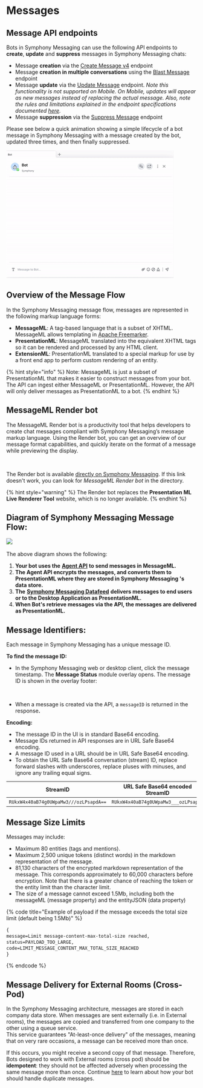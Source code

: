 # Messages

## Message API endpoints

Bots in Symphony Messaging can use the following API endpoints to **create**, **update** and **suppress** messages in Symphony Messaging chats:

* Message **creation** via the [Create Message v4](https://developers.symphony.com/restapi/main/messages/create-message-v4) endpoint
* Message **creation in multiple conversations** using the [Blast Message](https://developers.symphony.com/restapi/main/messages/blast-message) endpoint
* Message **update** via the [Update Message](https://developers.symphony.com/restapi/main/messages/update-message-v4) endpoint. _Note this functionality is not supported on Mobile. On Mobile, updates will appear as new messages instead of replacing the actual message. Also, note the rules and limitations explained in the endpoint specifications documented_ [_here_](https://developers.symphony.com/restapi/main/messages/update-message-v4)_._
* Message **suppression** via the [Suppress Message](https://developers.symphony.com/restapi/main/messages/suppress-message) endpoint

Please see below a quick animation showing a simple lifecycle of a bot message in Symphony Messaging with a message created by the bot, updated three times, and then finally suppressed.

![](<../../.gitbook/assets/Message Lifecycle.gif>)

## Overview of the Message Flow

In the Symphony Messaging message flow, messages are represented in the following markup language forms:

* **MessageML**: A tag-based language that is a subset of XHTML. MessageML allows templating in [Apache Freemarker](https://freemarker.apache.org/index.html).
* **PresentationML**: MessageML translated into the equivalent XHTML tags so it can be rendered and processed by any HTML client.
* **ExtensionML**: PresentationML translated to a special markup for use by a front end app to perform custom rendering of an entity.

{% hint style="info" %}
Note: MessageML is just a subset of PresentationML that makes it easier to construct messages from your bot. The API can ingest either MessageML or PresentationML. However, the API will only deliver messages as PresentationML to a bot.
{% endhint %}

## MessageML Render bot

The MessageML Render bot is a productivity tool that helps developers to create chat messages compliant with Symphony Messaging’s message markup language. Using the Render bot, you can get an overview of our message format capabilities, and quickly iterate on the format of a message while previewing the display.

<figure><img src="../../.gitbook/assets/I5T9PSO0NB06QTIbSgX7fL4E0pBoGdpMZmX3k1brR3k.png" alt="" width="75"><figcaption></figcaption></figure>

The Render bot is available [directly on Symphony Messaging](https://open.symphony.com/?startChat=71811853191652). If this link doesn't work, you can look for _MessageML Render bot_ in the directory.

{% hint style="warning" %}
The Render bot replaces the **Presentation ML Live Renderer Tool** website, which is no longer available.
{% endhint %}

## Diagram of Symphony Messaging Message Flow:

![](<../../.gitbook/assets/Message Workflow@3x.svg>)

The above diagram shows the following:

1. **Your bot uses the** [**Agent API**](../overview-of-rest-api/agent-api.md) **to send messages in MessageML.**
2. **The Agent API encrypts the messages, and converts them to PresentationML where they are stored in Symphony Messaging 's data store.**  &#x20;
3. **The** [**Symphony Messaging Datafeed**](../datafeed/) **delivers messages to end users or to the Desktop Application as PresentationML.**
4. **When Bot's retrieve messages via the API, the messages are delivered as PresentationML.**  &#x20;

## Message Identifiers:

Each message in Symphony Messaging has a unique message ID.

**To find the message ID:**

* In the Symphony Messaging web or desktop client, click the message timestamp. The **Message Status** module overlay opens. The message ID is shown in the overlay footer:

<div align="center"><img src="../../.gitbook/assets/gittbook test image.png" alt=""></div>

* When a message is created via the API, a `messageID` is returned in the respons&#x65;**.**

**Encoding:**

* The message ID in the UI is in standard Base64 encoding.
* Message IDs returned in API responses are in URL Safe Base64 encoding.
* A message ID used in a URL should be in URL Safe Base64 encoding.&#x20;
* To obtain the URL Safe Base64 conversation (stream) ID, replace forward slashes with underscores, replace pluses with minuses, and ignore any trailing equal signs.

|              **StreamID**              | **URL Safe Base64 encoded StreamID** |
| :------------------------------------: | :----------------------------------: |
| `RUkxW4x40aB74g0UWpaMw3///ozLPsapdA==` | `RUkxW4x40aB74g0UWpaMw3___ozLPsapdA` |



## Message Size Limits

Messages may include:

* Maximum 80 entities (tags and mentions).&#x20;
* Maximum 2,500 unique tokens (distinct words) in the markdown representation of the message.
* 81,130 characters of the encrypted markdown representation of the message. This corresponds approximately to 60,000 characters before encryption. Note that there is a greater chance of reaching the token or the entity limit than the character limit.&#x20;
* The size of a message cannot exceed 1.5Mb, including both the messageML (message property) and the entityJSON (data property)

{% code title="Example of payload if the message exceeds the total size limit (default being 1.5Mb)" %}
```
{
message=Limit message-content-max-total-size reached, 
status=PAYLOAD_TOO_LARGE, 
code=LIMIT_MESSAGE_CONTENT_MAX_TOTAL_SIZE_REACHED
}
```
{% endcode %}

## Message Delivery for External Rooms (Cross-Pod)

In the Symphony Messaging architecture, messages are stored in each company data store. When messages are sent externally (i.e. in External rooms), the messages are copied and transferred from one company to the other using a queue service.\
This service guarantees "At-least-once delivery" of the messages, meaning that on very rare occasions, a message can be received more than once.

If this occurs, you might receive a second copy of that message. Therefore, Bots designed to work with External rooms (cross pod) should be **idempotent**: they should not be affected adversely when processing the same message more than once. Continue [here](../bots-best-practices.md#duplicate-messages) to learn about how your bot should handle duplicate messages.

